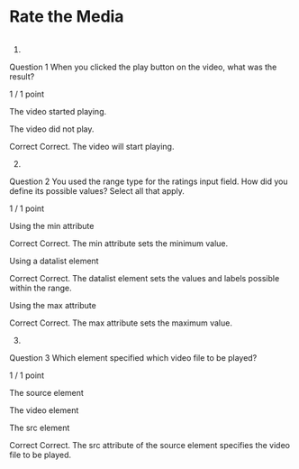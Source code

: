 <h1>Rate the Media</h1>
<img src="Knowledgecheck.png" alt="">

1.
Question 1
When you clicked the play button on the video, what was the result? 

1 / 1 point

The video started playing.   


The video did not play.     

Correct
Correct. The video will start playing.   

2.
Question 2
You used the range type for the ratings input field. How did you define its possible values? Select all that apply.   

1 / 1 point

Using the min attribute 

Correct
Correct. The min attribute sets the minimum value.   


Using a datalist element   

Correct
Correct. The datalist element sets the values and labels possible within the range.   


Using the max attribute   

Correct
Correct. The max attribute sets the maximum value.   

3.
Question 3
Which element specified which video file to be played?   

1 / 1 point

The source element   


The video element   


The src element   

Correct
Correct. The src attribute of the source element specifies the video file to be played.   